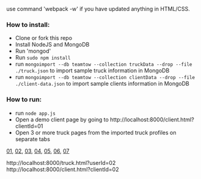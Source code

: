 use command 'webpack -w' if you have updated anything in HTML/CSS.





### How to install:

- Clone or fork this repo
- Install NodeJS and MongoDB
- Run 'mongod'
- Run `sudo npm install`
- run `mongoimport --db teamtow --collection truckData --drop --file ./truck.json` to import sample truck information in MongoDB
- run `mongoimport --db teamtow --collection clientData --drop --file ./client-data.json` to import sample clients information in MongoDB

### How to run: 

- run `node app.js`
- Open a demo client page by going to http://localhost:8000/client.html?clientId=01
- Open 3 or more truck pages from the imported truck profiles on separate tabs 



[01](http://localhost:8000/truck.html?userId=01), 
[02](http://localhost:8000/truck.html?userId=02), 
[03](http://localhost:8000/truck.html?userId=03), 
[04](http://localhost:8000/truck.html?userId=04), 
[05](http://localhost:8000/truck.html?userId=05), 
[06](http://localhost:8000/truck.html?userId=06), 
[07](http://localhost:8000/truck.html?userId=07)

http://localhost:8000/truck.html?userId=02
http://localhost:8000/client.html?clientId=02
